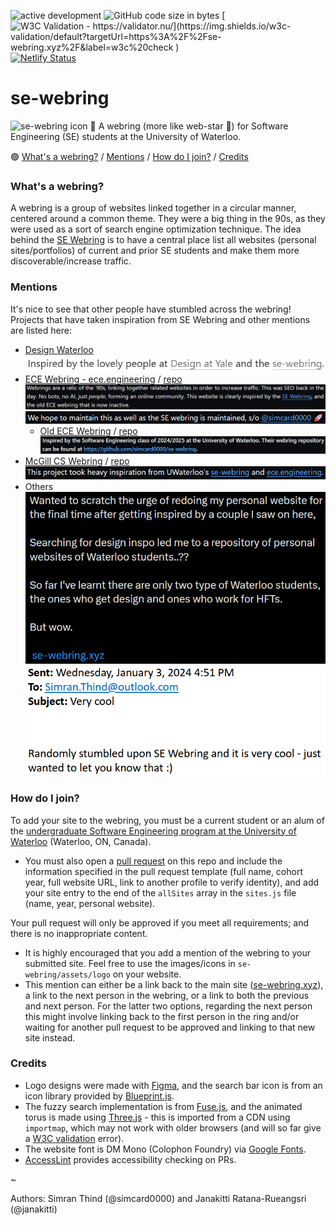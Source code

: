 ![active development](https://img.shields.io/badge/active%20dev-yes-brightgreen.svg)
![GitHub code size in bytes](https://img.shields.io/github/languages/code-size/simcard0000/se-webring.svg)
[![W3C Validation - https://validator.nu/](https://img.shields.io/w3c-validation/default?targetUrl=https%3A%2F%2Fse-webring.xyz%2F&label=w3c%20check
)](https://validator.nu/?doc=https%3A%2F%2Fse-webring.xyz%2F)
[![Netlify Status](https://api.netlify.com/api/v1/badges/4b02e235-809d-4b58-a8b6-e1facb3562a8/deploy-status)](https://app.netlify.com/sites/eager-mccarthy-ee07e5/deploys)
# se-webring
<img alt="se-webring icon" src="https://github.com/simcard0000/se-webring/blob/main/assets/logo/logo_bg_b.png" width="100" height="100">
💜 A webring (more like web-star 🤣) for Software Engineering (SE) students at the University of Waterloo.

🟣 [What's a webring?](#whats-a-webring) / [Mentions](#mentions) / [How do I join?](#how-do-i-join) / [Credits](#credits)

### What's a webring?
A webring is a group of websites linked together in a circular manner, centered around a common theme. They were a big thing in the 90s, as they were used as a sort of search engine optimization technique. The idea behind the [SE Webring](https://se-webring.xyz/) is to have a central place list all websites (personal sites/portfolios) of current and prior SE students and make them more discoverable/increase traffic.

### Mentions
It's nice to see that other people have stumbled across the webring! Projects that have taken inspiration from SE Webring and other mentions are listed here:
- [Design Waterloo](https://designwaterloo.notion.site/Design-Waterloo-ed321f1df1974e5cb8084949c1d5cd5e) ![Design Waterloo Shoutout](./assets/mentions/design-waterloo.png)
- [ECE Webring - ece.engineering](https://ece.engineering/) / [repo](https://github.com/roozbehali/ece_webring) ![ECE Webring Shoutout #1](./assets/mentions/ece-webring-1.png) ![ECE Webring Shoutout #2](./assets/mentions/ece-webring-2.png)
    - [Old ECE Webring](https://uw-ece.github.io/webring/) / [repo](https://github.com/uw-ece/webring) ![ECE Webring Shoutout #3](./assets/mentions/ece-webring-3.png)
- [McGill CS Webring](https://mcgillcswebring.org/) / [repo](https://github.com/leofalvo/mcgillcswebring.org) ![McGill Webring Shoutout](./assets/mentions/mcgill-webring.png)
- Others ![Tweet #1](./assets/mentions/tweet-1.png) ![Email #1](./assets/mentions/email-1.png)

### How do I join?
To add your site to the webring, you must be a current student or an alum of the [undergraduate Software Engineering program at the University of Waterloo](https://uwaterloo.ca/future-students/programs/software-engineering) (Waterloo, ON, Canada). 
* You must also open a [pull request](https://github.com/simcard0000/se-webring/pulls) on this repo and include the information specified in the pull request template (full name, cohort year, full website URL, link to another profile to verify identity), and add your site entry to the end of the `allSites` array in the `sites.js` file (name, year, personal website).

Your pull request will only be approved if you meet all requirements; and there is no inappropriate content. 
* It is highly encouraged that you add a mention of the webring to your submitted site. Feel free to use the images/icons in `se-webring/assets/logo` on your website. 
* This mention can either be a link back to the main site ([se-webring.xyz](https://se-webring.xyz/)), a link to the next person in the webring, or a link to both the previous and next person. For the latter two options, regarding the next person this might involve linking back to the first person in the ring and/or waiting for another pull request to be approved and linking to that new site instead. 

### Credits 
* Logo designs were made with [Figma](https://www.figma.com), and the search bar icon is from an icon library provided by [Blueprint.js](https://blueprintjs.com/docs/#icons). 
* The fuzzy search implementation is from [Fuse.js](https://fusejs.io/), and the animated torus is made using [Three.js](https://threejs.org/) - this is imported from a CDN using `importmap`, which may not work with older browsers (and will so far give a [W3C validation](https://validator.w3.org/about.html) error).
* The website font is DM Mono (Colophon Foundry) via [Google Fonts](https://fonts.google.com/specimen/DM+Mono). 
* [AccessLint](https://accesslint.com) provides accessibility checking on PRs.

~

Authors: Simran Thind (@simcard0000) and Janakitti Ratana-Rueangsri (@janakitti)
